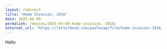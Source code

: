 ```yaml
---
layout: redirect
title: "Home Invasion, 2016"
date: 2025-04-09
permalink: /movies/2025-04-09-home-invasion,-2016/
external_url: "https://letterboxd.com/pavlesap/film/home-invasion-2016/"
---
```

Hello
